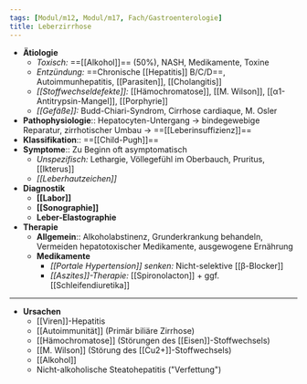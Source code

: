 ```yaml
---
tags: [Modul/m12, Modul/m17, Fach/Gastroenterologie]
title: Leberzirrhose
---
```

- **Ätiologie**
	- *Toxisch:* ==[[Alkohol]]== (50%), NASH, Medikamente, Toxine
	- *Entzündung:* ==Chronische [[Hepatitis]] B/C/D==, Autoimmunhepatitis, [[Parasiten]], [[Cholangitis]]
	- *[[Stoffwechseldefekte]]:* [[Hämochromatose]], [[M. Wilson]], [[α1-Antitrypsin-Mangel]], [[Porphyrie]]
	- *[[Gefäße]]:* Budd-Chiari-Syndrom, Cirrhose cardiaque, M. Osler
- **Pathophysiologie**:: Hepatocyten-Untergang → bindegewebige Reparatur, zirrhotischer Umbau → ==[[Leberinsuffizienz]]==
- **Klassifikation**:: ==[[Child-Pugh]]==
- **Symptome**:: Zu Beginn oft asymptomatisch
	- *Unspezifisch:* Lethargie, Völlegefühl im Oberbauch, Pruritus, [[Ikterus]]
	- *[[Leberhautzeichen]]*
- **Diagnostik**
	- **[[Labor]]** 
	- **[[Sonographie]]**
	- **Leber-Elastographie**
- **Therapie**
	- **Allgemein**:: Alkoholabstinenz, Grunderkrankung behandeln, Vermeiden hepatotoxischer Medikamente, ausgewogene Ernährung
	- **Medikamente**
		- *[[Portale Hypertension]] senken:* Nicht-selektive [[β-Blocker]]
		- *[[Aszites]]-Therapie:* [[Spironolacton]] + ggf. [[Schleifendiuretika]]







---
- **Ursachen**
	- [[Viren]]-Hepatitis
	- [[Autoimmunität]] (Primär biliäre Zirrhose)
	- [[Hämochromatose]] (Störungen des [[Eisen]]-Stoffwechsels)
	- [[M. Wilson]] (Störung des [[Cu2+]]-Stoffwechsels)
	- [[Alkohol]]
	- Nicht-alkoholische Steatohepatitis ("Verfettung")